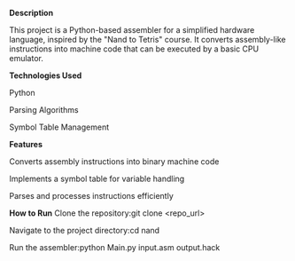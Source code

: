 **Description**

This project is a Python-based assembler for a simplified hardware language, inspired by the "Nand to Tetris" course. It converts assembly-like instructions into machine code that can be executed by a basic CPU emulator.

**Technologies Used**

Python

Parsing Algorithms

Symbol Table Management

**Features**

Converts assembly instructions into binary machine code

Implements a symbol table for variable handling

Parses and processes instructions efficiently

**How to Run**
Clone the repository:git clone <repo_url>

Navigate to the project directory:cd nand

Run the assembler:python Main.py input.asm output.hack
